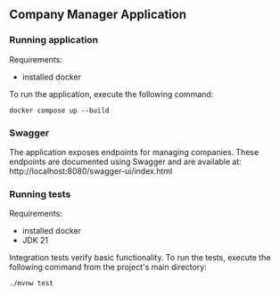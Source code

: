 ## Company Manager Application
### Running application
Requirements:
- installed docker

To run the application, execute the following command:
```shell
docker compose up --build
```

### Swagger
The application exposes endpoints for managing companies. 
These endpoints are documented using Swagger and are available at: http://localhost:8080/swagger-ui/index.html

### Running tests
Requirements:
- installed docker
- JDK 21

Integration tests verify basic functionality. To run the tests, execute the following command from the project's main directory:
```shell
./mvnw test
```